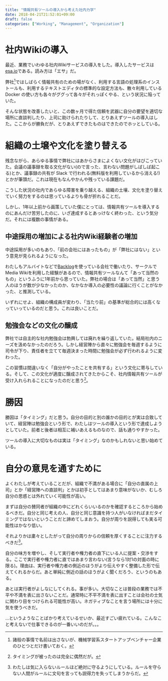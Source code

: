 ```yaml
---
title: "情報共有ツールの導入から考えた社内力学"
date: 2018-04-21T21:52:01+09:00
draft: false
categories: ["Working", "Management", "Organization"]
---
```


# 社内Wikiの導入

最近、業務でいわゆる社内Wikiサービスの導入をした。導入したサービスは [esa.io](https://esa.io)である。読み方は「エサ」だ。

弊社[^1]ではしばらく情報共有のための場がなく、利用する言語の処理系のインストールも、利用するテキストエディタの標準的な設定方法も、散々利用している Docker の使い方も各々がググって各々がそれっぽくやる、という状況に陥っていた。

[^1]: 諸般の事情で名前は出さないが、機械学習系スタートアップベンチャー企業のひとつとだけ書いておく。

そんな状態を改善したいと、この数ヶ月で得た信頼を武器に自分の要望を適切な場所に直談判したり、上司に助けられたりして、とりあえずツールの導入はした。ここからが勝負だが、とりあえずできたものはできたのでホッとしている。

# 組織の土壌や文化を塗り替える

残念ながら、あらゆる事情で弊社にはあからさまによくない文化がはびこっていた。会議の議事録を取る文化がない(ので言った、言わない問題がしばしば起こる)とか、議事録の共有が Slack で行われる(無料版を利用しているから消える!)とかが筆頭だ。これは現在もなんやかんや残っている課題だ。

こうした状況の社内であらゆる障害を乗り越える、組織の土壌、文化を塗り替えていく努力をするのは思っているよりも骨が折れることだ。

しかし、1年以上前から画策していた僕にとっては、情報共有ツールを導入するのにあんだけ苦労したのに、いざ達成するとあっけなく終わった、という気分だ。それには複数の事情がある。

## 中途採用の増加による社内Wiki経験者の増加

中途採用が多いのもあり、「前の会社にはあったもの」が「弊社にはない」という意見が見られるようになった。

わたしもアルバイトなどで[Backlog](https://backlog.com/ja/)を使っている会社で働いたり、サークルでMedia Wikiを利用した経験があるので、情報共有ツールなんて「あって当然のもの」というふうに1年前から思っていた。弊社の場合は「あって当然」と思う人のほうが数が少なかったのか、なかなか導入の必要性の議論に行くことがなかった、と推測している。

いずれにせよ、組織の構成員が変わり、「当たり前」の基準が総合的には高くなっていっているのだと思う。これは良いことだ。

## 勉強会などの文化の醸成

弊社では自主的な社内勉強会は勃興しては廃れを繰り返していた。結局社内のニーズを汲めなかったのだろう。しかし経営陣から直々に勉強会を毎週するように司令が下り、責任者を立てて毎週決まった時間に勉強会が必ず行われるように変わった。

この習慣は間違いなく「自分がやったことを共有する」という文化に寄与している。そして、この文化が適度に醸成されてきたからこそ、社内情報共有ツールが受け入れられることになったのだと思う[^2]。

[^2]: タイミングが被ったのは完全に偶然だが。

# 勝因

勝因は「タイミング」だと思う。自分の目的と別の誰かの目的とが実は合致していて、経営陣は勉強会という形で、わたしはツールの導入という形で達成しようとしていた。前者と後者は相互に補いあえるものなので、話も通りやすかった。

ツールの導入に大切なものは実は「タイミング」なのかもしれないと思い始めている。

# 自分の意見を通すために

よくわたしが考えていることだが、組織で不満がある場合に「自分の直属の上司」とか「経営陣への直談判」とかは初手としてはあまり意味がないか、むしろ自分の思惑とは外れていく可能性が高い。

まずは自分の賛同者が組織の中にどれくらいいるのかを確認するところから始めるべきだ。自分と同じ考えの人、自分と同じ意識を持つ人がいなければまだタイミングではないということだと諦めてしまおう。自分が周りを説得しても実る可能性はかなり低い。

それよりかは粛々としたがって自分の周りからの信頼を厚くすることに注力するべきだ[^3]。

[^3]: わたしは気に入らないルールほど絶対に守るようにしている。ルールを守らない人間がルールに文句を言っても説得力を失ってしまうからだ。

自分の味方を増やし、そして実行者や権力者の直下にいる人に提案・交渉をする。ここで実行者や権力者に直ではあまり言わない(言うなら1対1の対面の時に限る)。理由は、実行者や権力者の側近のほうがより伝えやすく整備した形で伝えてくれるからだ。あと単純に側近の話のほうがよく聞くだろう、というのもある。

あとは実行者がよしなにしてくれる。事が多い。大切なことは普段の業務では不平や不満を表に出さないことだ。通常時に不平不満を表に出すことは会社の士気に関わり目をつけられる可能性が高い。ネガティブなことを言う場所には十分に気を使うべきだ。

...というようなことばかり考えているせいか、最近すごい疲れている。こんなこと考えないで仕事できるのが一番いいのだが。。。
